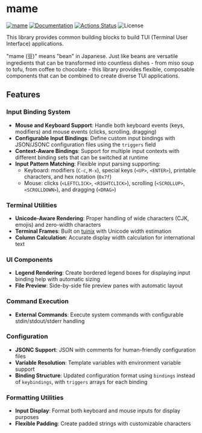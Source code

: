 mame
====

[![mame](https://img.shields.io/crates/v/mame.svg)](https://crates.io/crates/mame)
[![Documentation](https://docs.rs/mame/badge.svg)](https://docs.rs/mame)
[![Actions Status](https://github.com/sile/mame/workflows/CI/badge.svg)](https://github.com/sile/mame/actions)
![License](https://img.shields.io/crates/l/mame)

This library provides common building blocks to build TUI (Terminal User Interface) applications.

"mame (豆)" means "bean" in Japanese.
Just like beans are versatile ingredients that can be transformed into countless dishes - from miso soup to tofu, from coffee to chocolate -
this library provides flexible, composable components that can be combined to create diverse TUI applications.

## Features

### Input Binding System
- **Mouse and Keyboard Support**: Handle both keyboard events (keys, modifiers) and mouse events (clicks, scrolling, dragging)
- **Configurable Input Bindings**: Define custom input bindings with JSON/JSONC configuration files using the `triggers` field
- **Context-Aware Bindings**: Support for multiple input contexts with different binding sets that can be switched at runtime
- **Input Pattern Matching**: Flexible input parsing supporting:
  - Keyboard: modifiers (`C-c`, `M-x`), special keys (`<UP>`, `<ENTER>`), printable characters, and hex notation (`0x7f`)
  - Mouse: clicks (`<LEFTCLICK>`, `<RIGHTCLICK>`), scrolling (`<SCROLLUP>`, `<SCROLLDOWN>`), and dragging (`<DRAG>`)

### Terminal Utilities
- **Unicode-Aware Rendering**: Proper handling of wide characters (CJK, emojis) and zero-width characters
- **Terminal Frames**: Built on [tuinix](https://crates.io/crates/tuinix) with Unicode width estimation
- **Column Calculation**: Accurate display width calculation for international text

### UI Components
- **Legend Rendering**: Create bordered legend boxes for displaying input binding help with automatic sizing
- **File Preview**: Side-by-side file preview panes with automatic layout

### Command Execution
- **External Commands**: Execute system commands with configurable stdin/stdout/stderr handling

### Configuration
- **JSONC Support**: JSON with comments for human-friendly configuration files
- **Variable Resolution**: Template variables with environment variable support
- **Binding Structure**: Updated configuration format using `bindings` instead of `keybindings`, with `triggers` arrays for each binding

### Formatting Utilities
- **Input Display**: Format both keyboard and mouse inputs for display purposes
- **Flexible Padding**: Create padded strings with customizable characters

